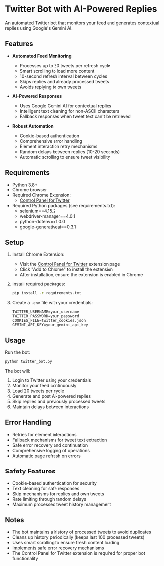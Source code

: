 # Twitter Bot with AI-Powered Replies

An automated Twitter bot that monitors your feed and generates contextual replies using Google's Gemini AI.

## Features

- **Automated Feed Monitoring**
  - Processes up to 20 tweets per refresh cycle
  - Smart scrolling to load more content
  - 10-second refresh interval between cycles
  - Skips replies and already processed tweets
  - Avoids replying to own tweets

- **AI-Powered Responses**
  - Uses Google Gemini AI for contextual replies
  - Intelligent text cleaning for non-ASCII characters
  - Fallback responses when tweet text can't be retrieved

- **Robust Automation**
  - Cookie-based authentication
  - Comprehensive error handling
  - Element interaction retry mechanisms
  - Random delays between replies (10-20 seconds)
  - Automatic scrolling to ensure tweet visibility

## Requirements

- Python 3.8+
- Chrome browser
- Required Chrome Extension:
  - [Control Panel for Twitter](https://chromewebstore.google.com/detail/control-panel-for-twitter/kpmjjdhbcfebfjgdnpjagcndoelnidfj)
- Required Python packages (see requirements.txt):
  - selenium==4.15.2
  - webdriver-manager==4.0.1
  - python-dotenv==1.0.0
  - google-generativeai==0.3.1

## Setup

1. Install Chrome Extension:
   - Visit the [Control Panel for Twitter](https://chromewebstore.google.com/detail/control-panel-for-twitter/kpmjjdhbcfebfjgdnpjagcndoelnidfj) extension page
   - Click "Add to Chrome" to install the extension
   - After installation, ensure the extension is enabled in Chrome

2. Install required packages:
   ```bash
   pip install -r requirements.txt
   ```

3. Create a `.env` file with your credentials:
   ```
   TWITTER_USERNAME=your_username
   TWITTER_PASSWORD=your_password
   COOKIES_FILE=twitter_cookies.json
   GEMINI_API_KEY=your_gemini_api_key
   ```

## Usage

Run the bot:
```bash
python twitter_bot.py
```

The bot will:
1. Login to Twitter using your credentials
2. Monitor your feed continuously
3. Load 20 tweets per cycle
4. Generate and post AI-powered replies
5. Skip replies and previously processed tweets
6. Maintain delays between interactions

## Error Handling

- Retries for element interactions
- Fallback mechanisms for tweet text extraction
- Safe error recovery and continuation
- Comprehensive logging of operations
- Automatic page refresh on errors

## Safety Features

- Cookie-based authentication for security
- Text cleaning for safe responses
- Skip mechanisms for replies and own tweets
- Rate limiting through random delays
- Maximum processed tweet history management

## Notes

- The bot maintains a history of processed tweets to avoid duplicates
- Cleans up history periodically (keeps last 100 processed tweets)
- Uses smart scrolling to ensure fresh content loading
- Implements safe error recovery mechanisms
- The Control Panel for Twitter extension is required for proper bot functionality
